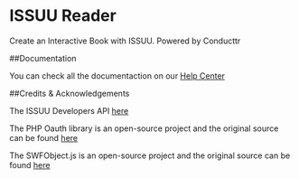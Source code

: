 ISSUU Reader
========

Create an Interactive Book with ISSUU. Powered by Conducttr


##Documentation

You can check all the documentaction on our [Help Center](https://conducttr.zendesk.com/hc/en-us/sections/200482638-Skunk-WRX)


##Credits & Acknowledgements

The ISSUU Developers API [here](http://developers.issuu.com/api/)

The PHP Oauth library is an open-source project and the original source can be found [here](https://code.google.com/p/oauth-php/)

The SWFObject.js is an open-source project and the original source can be found [here](https://code.google.com/p/swfobject/)
